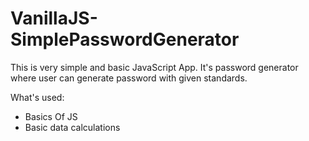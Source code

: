 # VanillaJS-SimplePasswordGenerator

This is very simple and basic JavaScript App. It's password generator where user can generate password with given standards.

What's used:
- Basics Of JS
- Basic data calculations
